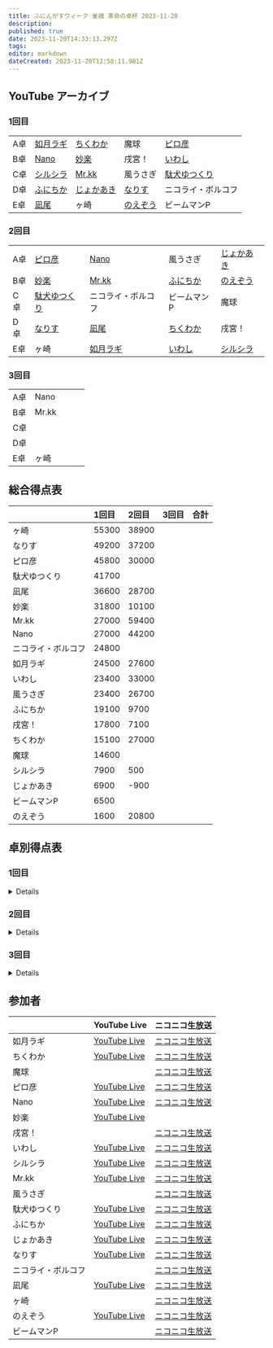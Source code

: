 ```yaml
---
title: ふにんがすウィーク 雀魂 革命の卓杯 2023-11-20
description: 
published: true
date: 2023-11-20T14:33:13.297Z
tags: 
editor: markdown
dateCreated: 2023-11-20T12:58:11.981Z
---
```


## YouTube アーカイブ

### 1回目

||||||
|:--|:--|:--|:--|:--|
|A卓|[如月ラギ](https://www.youtube.com/watch?v=MNMiyj1Wlt4)|[ちくわか](https://www.youtube.com/watch?v=iktveKLWmWk)|魔球|[ピロ彦](https://www.youtube.com/watch?v=LP6lLWYiIAA)|
|B卓|[Nano](https://www.youtube.com/watch?v=SjWgueT8XV8)|[妙楽](https://www.youtube.com/watch?v=7h33lwz-O50)|戌宮！|[いわし](https://www.youtube.com/watch?v=F9c8c_jSAco)|
|C卓|[シルシラ](https://www.youtube.com/watch?v=uWN60pCZ8x8)|[Mr.kk](https://www.youtube.com/watch?v=ZucFeY0vn18)|風うさぎ|[駄犬ゆつくり](https://www.youtube.com/watch?v=Xx_ipFUTSDg)|
|D卓|[ふにちか](https://www.youtube.com/watch?v=HI5ZCcQAZ8Q)|[じょかあき](https://www.youtube.com/watch?v=Uod3htV_h5M)|[なりす](https://www.youtube.com/watch?v=j_R6Mnssr5o)|ニコライ・ボルコフ|
|E卓|[凪尾](https://www.youtube.com/watch?v=RgtAJrLr3c8)|ヶ崎|[のえぞう](https://www.youtube.com/watch?v=rabgGikbydY)|ビームマンP|

### 2回目

||||||
|:--|:--|:--|:--|:--|
|A卓|[ピロ彦](https://www.youtube.com/watch?v=LP6lLWYiIAA)|[Nano](https://www.youtube.com/watch?v=SjWgueT8XV8)|風うさぎ|[じょかあき](https://www.youtube.com/watch?v=Uod3htV_h5M)|
|B卓|[妙楽](https://www.youtube.com/watch?v=7h33lwz-O50)|[Mr.kk](https://www.youtube.com/watch?v=ZucFeY0vn18)|[ふにちか](https://www.youtube.com/watch?v=HI5ZCcQAZ8Q)|[のえぞう](https://www.youtube.com/watch?v=rabgGikbydY)|
|C卓|[駄犬ゆつくり](https://www.youtube.com/watch?v=Xx_ipFUTSDg)|ニコライ・ボルコフ|ビームマンP|魔球|
|D卓|[なりす](https://www.youtube.com/watch?v=j_R6Mnssr5o)|[凪尾](https://www.youtube.com/watch?v=RgtAJrLr3c8)|[ちくわか](https://www.youtube.com/watch?v=iktveKLWmWk)|戌宮！|
|E卓|ヶ崎|[如月ラギ](https://www.youtube.com/watch?v=MNMiyj1Wlt4)|[いわし](https://www.youtube.com/watch?v=F9c8c_jSAco)|[シルシラ](https://www.youtube.com/watch?v=uWN60pCZ8x8)|

### 3回目

||||||
|:--|:--|:--|:--|:--|
|A卓|Nano||||
|B卓|Mr.kk||||
|C卓|||||
|D卓|||||
|E卓|ヶ崎||||

## 総合得点表

| |1回目|2回目|3回目|合計|
|:--|:--|:--|:--|:--|
|ヶ崎|55300|38900|||
|なりす|49200|37200|||
|ピロ彦|45800|30000|||
|駄犬ゆつくり|41700||||
|凪尾|36600|28700|||
|妙楽|31800|10100|||
|Mr.kk|27000|59400|||
|Nano|27000|44200|||
|ニコライ・ボルコフ|24800||||
|如月ラギ|24500|27600|||
|いわし|23400|33000|||
|風うさぎ|23400|26700|||
|ふにちか|19100|9700|||
|戌宮！|17800|7100|||
|ちくわか|15100|27000|||
|魔球|14600||||
|シルシラ|7900|500|||
|じょかあき|6900|-900|||
|ビームマンP|6500||||
|のえぞう|1600|20800|||

## 卓別得点表

### 1回目

<details>

#### A卓

| |得点|
|:--|:--|
|ピロ彦|45800|
|如月ラギ|24500|
|ちくわか|15100|
|魔球|14600|

#### B卓

| |得点|
|:--|:--|
|妙楽|31800|
|Nano|27000|
|いわし|23400|
|戌宮！|17800|

#### C卓

| |得点|
|:--|:--|
|駄犬ゆつくり|41700|
|Mr.kk|27000|
|風うさぎ|23400|
|シルシラ|7900|

#### D卓

| |得点|
|:--|:--|
|なりす|49200|
|ニコライ・ボルコフ|24800|
|ふにちか|19100|
|じょかあき|6900|

#### E卓

| |得点|
|:--|:--|
|ヶ崎|55300|
|凪尾|36600|
|ビームマンP|6500|
|のえぞう|1600|

</details>

### 2回目

<details>

#### A卓

| |得点|
|:--|:--|
|Nano|44200|
|ピロ彦|30000|
|風うさぎ|26700|
|じょかあき|-900|

#### B卓

| |得点|
|:--|:--|
|Mr.kk|59400|
|のえぞう|20800|
|妙楽|10100|
|ふにちか|9700|

#### C卓

| |得点|
|:--|:--|
|駄犬ゆつくり|46200|
|ニコライ・ボルコフ|30700|
|ビームマンP|17200|
|魔球|5900|

#### D卓

| |得点|
|:--|:--|
|なりす|37200|
|凪尾|28700|
|ちくわか|27000|
|戌宮！|7100|

#### E卓

| |得点|
|:--|:--|
|ヶ崎|38900|
|いわし|33000|
|如月ラギ|27600|
|シルシラ|500|

</details>

### 3回目

<details>

#### A卓

| |得点|
|:--|:--|
|||
|||
|||
|||

#### B卓

| |得点|
|:--|:--|
|||
|||
|||
|||

#### C卓

| |得点|
|:--|:--|
|||
|||
|||
|||

#### D卓

| |得点|
|:--|:--|
|||
|||
|||
|||

#### E卓

| |得点|
|:--|:--|
|||
|||
|||
|||

</details>

## 参加者

| |YouTube Live|ニコニコ生放送|
|:--|:--|:--|
|如月ラギ|[YouTube Live](https://www.youtube.com/watch?v=MNMiyj1Wlt4)|[ニコニコ生放送](https://live.nicovideo.jp/watch/lv343467031)|
|ちくわか|[YouTube Live](https://www.youtube.com/watch?v=iktveKLWmWk)|[ニコニコ生放送](https://live.nicovideo.jp/watch/lv343466774)|
|魔球| |[ニコニコ生放送](https://live.nicovideo.jp/watch/lv343466711)|
|ピロ彦|[YouTube Live](https://www.youtube.com/watch?v=LP6lLWYiIAA)|[ニコニコ生放送](https://live.nicovideo.jp/watch/lv343465468)|
|Nano|[YouTube Live](https://www.youtube.com/watch?v=SjWgueT8XV8)|[ニコニコ生放送](https://live.nicovideo.jp/watch/lv343466836)|
|妙楽|[YouTube Live](https://www.youtube.com/watch?v=7h33lwz-O50)| |
|戌宮！| |[ニコニコ生放送](https://live.nicovideo.jp/watch/lv343466802)|
|いわし|[YouTube Live](https://www.youtube.com/watch?v=F9c8c_jSAco)|[ニコニコ生放送](https://live.nicovideo.jp/watch/lv343466977)|
|シルシラ|[YouTube Live](https://www.youtube.com/watch?v=uWN60pCZ8x8)|[ニコニコ生放送](https://live.nicovideo.jp/watch/lv343435742)|
|Mr.kk|[YouTube Live](https://www.youtube.com/watch?v=ZucFeY0vn18)|[ニコニコ生放送](https://live.nicovideo.jp/watch/lv343466510)|
|風うさぎ| |[ニコニコ生放送](https://live.nicovideo.jp/watch/lv343467281)|
|駄犬ゆつくり|[YouTube Live](https://www.youtube.com/watch?v=Xx_ipFUTSDg)|[ニコニコ生放送](https://live.nicovideo.jp/watch/lv343466979)|
|ふにちか|[YouTube Live](https://www.youtube.com/watch?v=HI5ZCcQAZ8Q)|[ニコニコ生放送](https://live.nicovideo.jp/watch/lv343466936)|
|じょかあき|[YouTube Live](https://www.youtube.com/watch?v=Uod3htV_h5M)|[ニコニコ生放送](https://live.nicovideo.jp/watch/lv343466248)|
|なりす|[YouTube Live](https://www.youtube.com/watch?v=j_R6Mnssr5o)|[ニコニコ生放送](https://live.nicovideo.jp/watch/lv343466495)|
|ニコライ・ボルコフ| |[ニコニコ生放送](https://live.nicovideo.jp/watch/lv343426204)|
|凪尾|[YouTube Live](https://www.youtube.com/watch?v=RgtAJrLr3c8)|[ニコニコ生放送](https://live.nicovideo.jp/watch/lv343466883)|
|ヶ崎| |[ニコニコ生放送](https://live.nicovideo.jp/watch/lv343466889)|
|のえぞう|[YouTube Live](https://www.youtube.com/watch?v=rabgGikbydY)|[ニコニコ生放送](https://live.nicovideo.jp/watch/lv343467007)|
|ビームマンP| |[ニコニコ生放送](https://live.nicovideo.jp/watch/lv343466900)|
